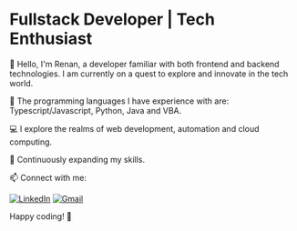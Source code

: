 # Fullstack Developer | Tech Enthusiast

👋 Hello, I'm Renan, a developer familiar with both frontend and backend technologies. I am currently on a quest to explore and innovate in the tech world.

🌟 The programming languages I have experience with are: Typescript/Javascript, Python, Java and VBA.

💻 I explore the realms of web development, automation and cloud computing.

🚀 Continuously expanding my skills. 

📫 Connect with me:

[![LinkedIn](https://img.shields.io/badge/LinkedIn-0077B5?style=for-the-badge&logo=linkedin&logoColor=white)](https://www.linkedin.com/in/renan-ferreira-de-santana/)
[![Gmail](https://img.shields.io/badge/Gmail-D14836?style=for-the-badge&logo=gmail&logoColor=white)](mailto:renan.frsantana@gmail.com)

Happy coding! 🚀
